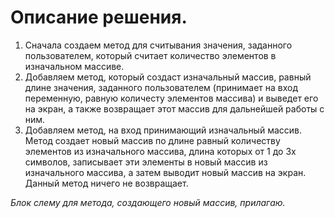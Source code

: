 # **Описание решения.**

1. Сначала создаем метод для считывания значения, заданного пользователем,  который считает количество элементов в изначальном массиве.
2. Добавляем метод, который  создаст изначальный массив, равный длине значения, заданного пользователем (принимает на вход переменную, равную количесту элементов массива) и выведет его на экран, а также возвращает этот массив для дальнейшей работы с ним.
3. Добавляем метод, на вход принимающий изначальный массив. Метод создает новый массив по длине равный количеству элементов из изначального массива, длина которых от 1 до 3х символов,  записывает эти элементы в новый массив из изначального массива, а затем выводит новый массив на экран. Данный метод ничего не возвращает.

*Блок слему для метода, создающего новый массив, прилагаю.*


